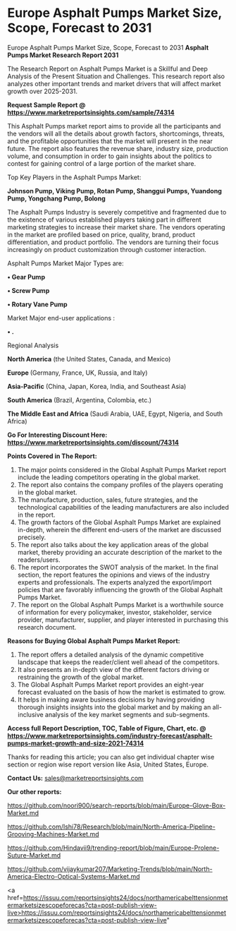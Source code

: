 # Europe Asphalt Pumps Market Size, Scope, Forecast to 2031
 Europe Asphalt Pumps Market Size, Scope, Forecast to 2031
<strong>Asphalt Pumps Market Research Report 2031</strong>

The Research Report on Asphalt Pumps Market is a Skillful and Deep Analysis of the Present Situation and Challenges. This research report also analyzes other important trends and market drivers that will affect market growth over 2025-2031.

<strong>Request Sample Report @ <a href=https://www.marketreportsinsights.com/sample/74314>https://www.marketreportsinsights.com/sample/74314</a></strong>

This Asphalt Pumps market report aims to provide all the participants and the vendors will all the details about growth factors, shortcomings, threats, and the profitable opportunities that the market will present in the near future. The report also features the revenue share, industry size, production volume, and consumption in order to gain insights about the politics to contest for gaining control of a large portion of the market share.

Top Key Players in the Asphalt Pumps Market:

<strong>Johnson Pump, Viking Pump, Rotan Pump, Shanggui Pumps, Yuandong Pump, Yongchang Pump, Bolong</strong>

The Asphalt Pumps Industry is severely competitive and fragmented due to the existence of various established players taking part in different marketing strategies to increase their market share. The vendors operating in the market are profiled based on price, quality, brand, product differentiation, and product portfolio. The vendors are turning their focus increasingly on product customization through customer interaction.

Asphalt Pumps Market Major Types are:

<strong>• Gear Pump

• Screw Pump

• Rotary Vane Pump</strong>

Market Major end-user applications :

<strong>• .</strong>

Regional Analysis

</u><strong><b>North America</b></strong> (the United States, Canada, and Mexico)

<strong><b>Europe </b></strong>(Germany, France, UK, Russia, and Italy)

<strong><b>Asia-Pacific</b></strong> (China, Japan, Korea, India, and Southeast Asia)

<strong><b>South America</b></strong> (Brazil, Argentina, Colombia, etc.)

<strong><b>The Middle East and Africa</b></strong> (Saudi Arabia, UAE, Egypt, Nigeria, and South Africa)

<strong>Go For Interesting Discount Here: <a href=https://www.marketreportsinsights.com/discount/74314>https://www.marketreportsinsights.com/discount/74314</a></strong>

<strong>Points Covered in The Report:</strong>
<ol>
  <li>The major points considered in the Global Asphalt Pumps Market report include the leading competitors operating in the global market.</li>
  <li>The report also contains the company profiles of the players operating in the global market.</li>
  <li>The manufacture, production, sales, future strategies, and the technological capabilities of the leading manufacturers are also included in the report.</li>
  <li>The growth factors of the Global Asphalt Pumps Market are explained in-depth, wherein the different end-users of the market are discussed precisely.</li>
  <li>The report also talks about the key application areas of the global market, thereby providing an accurate description of the market to the readers/users.</li>
  <li>The report incorporates the SWOT analysis of the market. In the final section, the report features the opinions and views of the industry experts and professionals. The experts analyzed the export/import policies that are favorably influencing the growth of the Global Asphalt Pumps Market.</li>
  <li>The report on the Global Asphalt Pumps Market is a worthwhile source of information for every policymaker, investor, stakeholder, service provider, manufacturer, supplier, and player interested in purchasing this research document.</li>
</ol>
<strong>Reasons for Buying Global Asphalt Pumps Market Report:</strong>

<ol>
  <li>The report offers a detailed analysis of the dynamic competitive landscape that keeps the reader/client well ahead of the competitors.</li>
  <li>It also presents an in-depth view of the different factors driving or restraining the growth of the global market.</li>
  <li>The Global Asphalt Pumps Market report provides an eight-year forecast evaluated on the basis of how the market is estimated to grow.</li>
  <li>It helps in making aware business decisions by having providing thorough insights insights into the global market and by making an all-inclusive analysis of the key market segments and sub-segments.</li>
</ol>
<strong>Access full Report Description, TOC, Table of Figure, Chart, etc. @ <a href=https://www.marketreportsinsights.com/industry-forecast/asphalt-pumps-market-growth-and-size-2021-74314>https://www.marketreportsinsights.com/industry-forecast/asphalt-pumps-market-growth-and-size-2021-74314</a></strong>


Thanks for reading this article; you can also get individual chapter wise section or region wise report version like Asia, United States, Europe.

<strong>Contact Us:</strong>
sales@marketreportsinsights.com

<strong>Our other reports:</strong>

<a href=https://github.com/noori900/search-reports/blob/main/Europe-Glove-Box-Market.md>https://github.com/noori900/search-reports/blob/main/Europe-Glove-Box-Market.md</a>

<a href=https://github.com/Ishi78/Research/blob/main/North-America-Pipeline-Grooving-Machines-Market.md>https://github.com/Ishi78/Research/blob/main/North-America-Pipeline-Grooving-Machines-Market.md</a>

<a href=https://github.com/Hindavii9/trending-report/blob/main/Europe-Prolene-Suture-Market.md>https://github.com/Hindavii9/trending-report/blob/main/Europe-Prolene-Suture-Market.md</a>

<a href=https://github.com/vijaykumar207/Marketing-Trends/blob/main/North-America-Electro-Optical-Systems-Market.md>https://github.com/vijaykumar207/Marketing-Trends/blob/main/North-America-Electro-Optical-Systems-Market.md</a>

<a href=https://issuu.com/reportsinsights24/docs/northamericabelttensionmetermarketsizescopeforecas?cta=post-publish-view-live>https://issuu.com/reportsinsights24/docs/northamericabelttensionmetermarketsizescopeforecas?cta=post-publish-view-live</a>"
